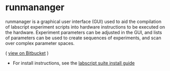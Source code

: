 # runmananger

runmanager is a graphical user interface (GUI) used to aid the compilation of labscript experiment scripts into hardware instructions to be executed on the hardware. Experiment parameters can be adjusted in the GUI, and lists of parameters can be used to create sequences of experiments, and scan over complex parameter spaces.

( 
[view on Bitbucket](https://bitbucket.org/labscript_suite/runmananger)
)

   * For install instructions, see the [labscript suite install guide](https://bitbucket.org/labscript_suite/install-guide)
   

